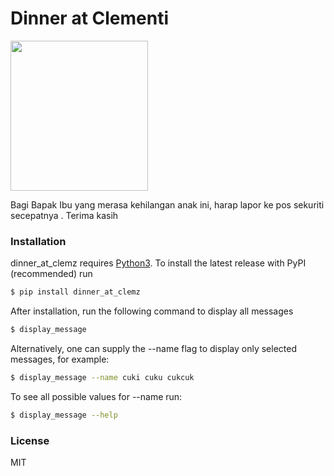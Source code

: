 # Dinner at Clementi
<p>
    <img src="logo/anonymous_mason.png" width="220" height="240" />
</p>
Bagi Bapak Ibu yang merasa kehilangan anak ini, harap lapor ke pos sekuriti secepatnya
.
Terima kasih

### Installation

dinner_at_clemz requires [Python3](https://www.python.org). To install the latest release with PyPI (recommended) run

```sh
$ pip install dinner_at_clemz
```

After installation, run the following command to display all messages

```sh
$ display_message
```

Alternatively, one can supply the --name flag to display only selected messages, for example:

```sh
$ display_message --name cuki cuku cukcuk
```
To see all possible values for --name run:

```sh
$ display_message --help
```
### License
MIT
